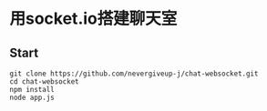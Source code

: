 # 用socket.io搭建聊天室

## Start
```
git clone https://github.com/nevergiveup-j/chat-websocket.git
cd chat-websocket
npm install
node app.js
```
